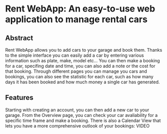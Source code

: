 # Rent WebApp: An easy-to-use web application to manage rental cars
## Abstract
Rent WebApp allows you to add cars to your garage and book them. Thanks to the simple interface you can easily add a car by entering various information such as plate, make, model etc... 
You can then make a booking for a car, specifing date and time, you can also add a note or the cost for that booking. 
Through different pages you can manage you cars and bookings, you can also see the statistic for each car, such as how many days it has been booked and how much money a single car has generated.
## Features
Starting with creating an account, you can then add a new car to your garage. From the Overview page, you can check your car avaliability for a specific time frame and make a booking. 
There is also a Calendar View that lets you have a more comprehensive outlook of your bookings: VIDEO



